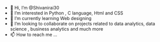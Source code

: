 - 👋 Hi, I’m @Shivanirai30
- 👀 I’m interested in Python , C language, Html and CSS
- 🌱 I’m currently learning Web designing
- 💞️ I’m looking to collaborate on projects related to data analytics, data science , business analytics and much more
- 📫 How to reach me ...

<!---
Shivanirai30/Shivanirai30 is a ✨ special ✨ repository because its `README.md` (this file) appears on your GitHub profile.
You can click the Preview link to take a look at your changes.
--->
